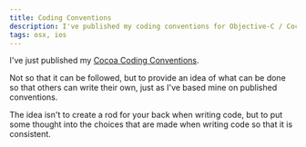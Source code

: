 ```yaml
---
title: Coding Conventions
description: I've published my coding conventions for Objective-C / Cocoa
tags: osx, ios
---
```


I've just published my
[Cocoa Coding Conventions](/cocoa-coding-conventions).

Not so that it can be followed, but to provide an idea of what can be done so
that others can write their own, just as I've based mine on published
conventions.

The idea isn't to create a rod for your back when writing code, but to put some
thought into the choices that are made when writing code so that it is consistent.

